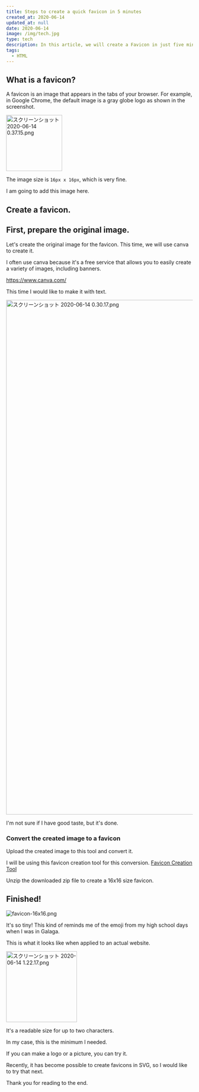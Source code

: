 ```yaml
---
title: Steps to create a quick favicon in 5 minutes
created_at: 2020-06-14
updated_at: null
date: 2020-06-14
image: /img/tech.jpg
type: tech
description: In this article, we will create a Favicon in just five minutes.
tags:
  - HTML
---
```


## What is a favicon?

A favicon is an image that appears in the tabs of your browser.
For example, in Google Chrome, the default image is a gray globe logo as shown in the screenshot.

<img width="151" alt="スクリーンショット 2020-06-14 0.37.15.png" src="https://qiita-image-store.s3.ap-northeast-1.amazonaws.com/0/199085/fd075f6c-26ee-cd90-130a-4f096c9fd5a3.png">

The image size is `16px x 16px`, which is very fine.

I am going to add this image here.

## Create a favicon.

## First, prepare the original image.
Let's create the original image for the favicon.
This time, we will use canva to create it.

I often use canva because it's a free service that allows you to easily create a variety of images, including banners.

https://www.canva.com/

This time I would like to make it with text.

<img width="1386" alt="スクリーンショット 2020-06-14 0.30.17.png" src="https://qiita-image-store.s3.ap-northeast-1.amazonaws.com/0/199085/a1bbb271-cd28-6269-7e3c-eace7309f6be.png">

I'm not sure if I have good taste, but it's done.

### Convert the created image to a favicon

Upload the created image to this tool and convert it.

I will be using this favicon creation tool for this conversion.
[Favicon Creation Tool](https://www.websiteplanet.com/ja/webtools/favicon-generator/)

Unzip the downloaded zip file to create a 16x16 size favicon.

## Finished!
![favicon-16x16.png](https://qiita-image-store.s3.ap-northeast-1.amazonaws.com/0/199085/2f438bae-2265-06e5-db3e-322d0ee8c566.png)

It's so tiny!
This kind of reminds me of the emoji from my high school days when I was in Galaga.

This is what it looks like when applied to an actual website.

<img width="191" alt="スクリーンショット 2020-06-14 1.22.17.png" src="https://qiita-image-store.s3.ap-northeast-1.amazonaws.com/0/199085/244a9741-844c-4e62-2703-a9cf3d07884d.png">

It's a readable size for up to two characters.

In my case, this is the minimum I needed.

If you can make a logo or a picture, you can try it.

Recently, it has become possible to create favicons in SVG, so I would like to try that next.

Thank you for reading to the end.
